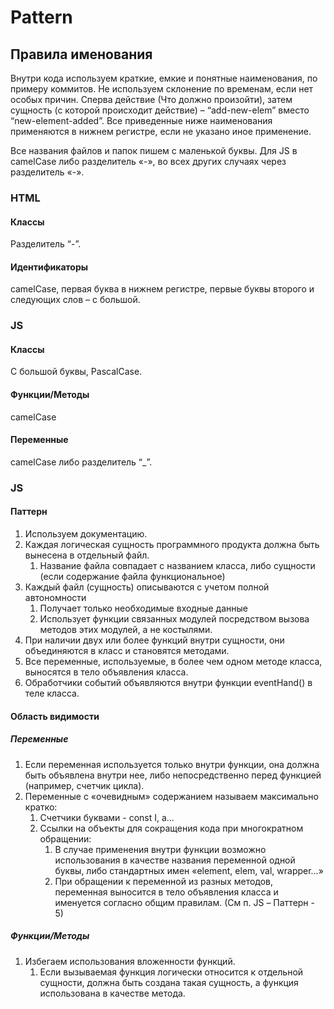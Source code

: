 # Pattern

## Правила именования
Внутри кода используем краткие, емкие и понятные наименования, по примеру коммитов. Не используем склонение по временам, если нет особых причин. Сперва действие (Что должно произойти), затем сущность (с которой происходит действие) – “add-new-elem” вместо “new-element-added”. Все приведенные ниже наименования применяются в нижнем регистре, если не указано иное применение.

Все названия файлов и папок пишем с маленькой буквы. Для JS в сamelCase либо разделитель «-», во всех других случаях через разделитель «-».

### HTML
#### Классы

Разделитель “-”.

#### Идентификаторы

сamelCase, первая буква в нижнем регистре, первые буквы второго и следующих слов – с большой.

### JS

#### Классы

С большой буквы, PascalCase.

#### Функции/Методы

сamelCase

#### Переменные
сamelCase либо разделитель “_”.
 
### JS
#### Паттерн
1. Используем документацию.
2. Каждая логическая сущность программного продукта должна быть вынесена в отдельный файл.
    1. Название файла совпадает с названием класса, либо сущности (если содержание файла функциональное)
3. Каждый файл (сущность) описываются с учетом полной автономности
    1. Получает только необходимые входные данные
    2. Использует функции связанных модулей посредством вызова методов этих модулей, а не костылями.
4. При наличии двух или более функций внутри сущности, они объединяются в класс и становятся методами.
5. Все переменные, используемые, в более чем одном методе класса, выносятся в тело объявления класса.
6. Обработчики событий объявляются внутри функции eventHand() в теле класса.

#### Область видимости
##### Переменные
1. Если переменная используется только внутри функции, она должна быть объявлена внутри нее, либо непосредственно перед функцией (например, счетчик цикла).
2. Переменные с «очевидным» содержанием называем максимально кратко:
    1. Счетчики буквами - const I, a…
    2. Ссылки на объекты для сокращения кода при многократном обращении:
        1. В случае применения внутри функции возможно использования в качестве названия переменной одной буквы, либо стандартных имен «element, elem, val, wrapper…»
        2. При обращении к переменной из разных методов, переменная выносится в тело объявления класса и именуется согласно общим правилам. (См п. JS – Паттерн - 5)

##### Функции/Методы
1. Избегаем использования вложенности функций.
    1. Если вызываемая функция логически относится к отдельной сущности, должна быть создана такая сущность, а функция использована в качестве метода.
 
